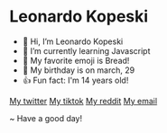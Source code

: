 # Leonardo Kopeski

- 👋 Hi, I’m Leonardo Kopeski
- 🌱 I’m currently learning Javascript
- 🍞 My favorite emoji is Bread!
- 🎉 My birthday is on march, 29
- 👍 Fun fact: I'm 14 years old!

[My twitter](https://twitter.com/LeoGueimiPreis)
[My tiktok](https://www.tiktok.com/@leozingueimipreis)
[My reddit](https://www.reddit.com/user/LeozinGueimiPreis)
[My email](mailto:leonardokop11@gmail.com)

~ Have a good day!

<!---
LeonardoKopeski/LeonardoKopeski is a ✨ special ✨ repository because its `README.md` (this file) appears on your GitHub profile.
You can click the Preview link to take a look at your changes.
--->
